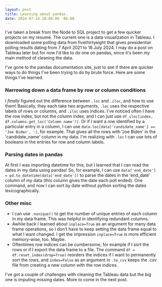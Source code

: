 ```yaml
---
layout: post
title: Learning about pandas.
date: 2024-07-24 18:00:00 -06:00
---
```

I've taken a break from the Node to SQL project to get a few quicker projects on my resum&eacute;.  The current one is a data visualization in Tableau.  I downloaded some polling data from fivethirtyeight that gives presidential polling results dating from 7 April 2021 to 18 July 2024.  I may do a post on Tableau later but for now I'd like to do one on pandas, since it's been my main method of cleaning the data.

I've gone to the pandas documentation site, just to see if there are quicker ways to do things I've been trying to do by brute force.  Here are some things I've learned.

### Narrowing down a data frame by row or column conditions

I *finally* figured out the difference between `.loc` and `.iloc`, and how to use them!  Basically, they each take two arguments, `.loc` uses the respective labels of rows or columns, and `.iloc` uses indices.  I've noticed often I have the row index, but not the column index, and I can just use `df.iloc[index, df.columns.get_loc('Column name')]`.  Or if I want a row identified by a particular entry in a column, I can use `data.loc[data['candidate_name'] == 'Joe Biden', :]`, for example.  That gives all the rows with 'Joe Biden' in the 'candidate_name' column in my data.  I'm realizing with `.loc` I can use lots of booleans in the entries for row and column labels.

### Parsing dates in pandas

At first I was importing datetime for this, but I learned that I can read the dates in my data using pandas!  So, for example, I can use `data['end_date'] = pd.to_datetime(data['end_date'])` to parse the dates in the 'end_date' column of my data (this column gives the date each poll ended).  One command, and now I can sort by date without python sorting the dates lexicographically.

### Other misc

- I can use `.nunique()` to get the number of unique entries of each column in my data frame.  This was helpful in identifying redundant columns.
- Awhile back I learned about `inplace=True` as an argument for many data frame operations, so I don't have to keep setting the data frame equal to what I want changed.  I get the impression `inplace=True` is more efficient memory-wise, too.  Maybe.
- Oftentimes row indices can be cumbersome, for example if I sort the rows or if I export the data frame to a file.  The command `df = df.reset_index(drop=True)` reorders the indices if I want to permanently sort the rows, and `index=False` as an argument in `.to_csv` keeps the .csv file from creating a new column with the row indices.

I've got a couple of challenges with cleaning the Tableau data but the big one is imputing missing dates.  More to come in the next post.